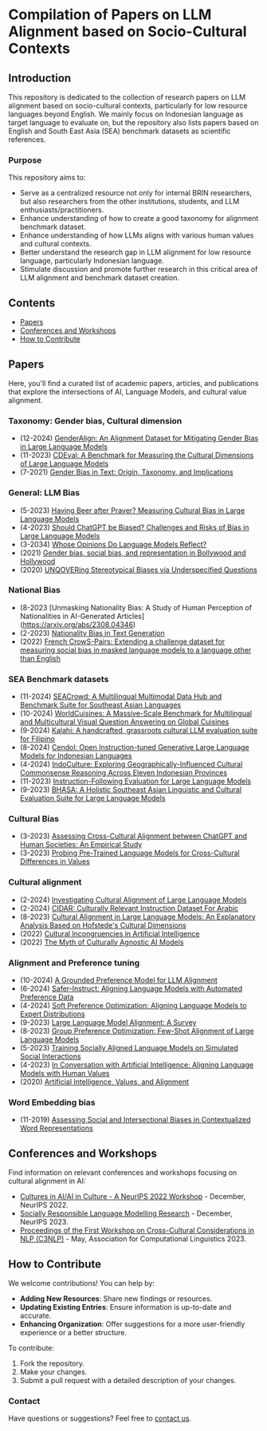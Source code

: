 # Compilation of Papers on LLM Alignment based on Socio-Cultural Contexts

## Introduction
This repository is dedicated to the collection of research papers on LLM alignment based on socio-cultural contexts, particularly for low resource languages beyond English. We mainly focus on Indonesian language as target language to evaluate on, but the repository also lists papers based on English and South East Asia (SEA) benchmark datasets as scientific references.

### Purpose
This repository aims to:
- Serve as a centralized resource not only for internal BRIN researchers, but also researchers from the other institutions, students, and LLM enthusiasts/practitioners.
- Enhance understanding of how to create a good taxonomy for alignment benchmark dataset.
- Enhance understanding of how LLMs aligns with various human values and cultural contexts.
- Better understand the research gap in LLM alignment for low resource language, particularly Indonesian language.
- Stimulate discussion and promote further research in this critical area of LLM alignment and benchmark dataset creation.

## Contents
- [Papers](#papers)
- [Conferences and Workshops](#conferences-and-workshops)
- [How to Contribute](#how-to-contribute)

## Papers
Here, you'll find a curated list of academic papers, articles, and publications that explore the intersections of AI, Language Models, and cultural value alignment.

### Taxonomy: Gender bias, Cultural dimension
- (12-2024) [GenderAlign: An Alignment Dataset for Mitigating Gender Bias in Large Language Models](https://arxiv.org/abs/2406.13925)
- (11-2023) [CDEval: A Benchmark for Measuring the Cultural Dimensions of Large Language Models](https://arxiv.org/abs/2311.16421)
- (7-2021) [Gender Bias in Text: Origin, Taxonomy, and Implications](https://aclanthology.org/2021.gebnlp-1.5/)

### General: LLM Bias
- (5-2023) [Having Beer after Prayer? Measuring Cultural Bias in Large Language Models](https://arxiv.org/abs/2305.14456)
- (4-2023) [Should ChatGPT be Biased? Challenges and Risks of Bias in Large Language Models](https://arxiv.org/pdf/2304.03738.pdf)
- (3-2034) [Whose Opinions Do Language Models Reflect?](https://arxiv.org/pdf/2303.17548.pdf)
- (2021) [Gender bias, social bias, and representation in Bollywood and Hollywood](https://www.sciencedirect.com/science/article/pii/S266638992100283X)
- (2020) [UNQOVERing Stereotypical Biases via Underspecified Questions](https://arxiv.org/abs/2010.02428)

### National Bias
- (8-2023  [Unmasking Nationality Bias: A Study of Human Perception of Nationalities in AI-Generated Articles] (https://arxiv.org/abs/2308.04346)
- (2-2023) [Nationality Bias in Text Generation](https://arxiv.org/abs/2302.02463)
- (2022) [French CrowS-Pairs: Extending a challenge dataset for measuring social bias in masked language models to a language other than English](https://aclanthology.org/2022.acl-long.583/)

### SEA Benchmark datasets
- (11-2024) [SEACrowd: A Multilingual Multimodal Data Hub and Benchmark Suite for Southeast Asian Languages](https://aclanthology.org/2024.emnlp-main.296/)
- (10-2024) [WorldCuisines: A Massive-Scale Benchmark for Multilingual and Multicultural Visual Question Answering on Global Cuisines](https://arxiv.org/abs/2410.12705)
- (9-2024) [Kalahi: A handcrafted, grassroots cultural LLM evaluation suite for Filipino](https://arxiv.org/abs/2409.15380)
- (8-2024) [Cendol: Open Instruction-tuned Generative Large Language Models for Indonesian Languages](https://aclanthology.org/2024.acl-long.796/)
- (4-2024) [IndoCulture: Exploring Geographically-Influenced Cultural Commonsense Reasoning Across Eleven Indonesian Provinces](https://arxiv.org/abs/2404.01854)
- (11-2023) [Instruction-Following Evaluation for Large Language Models](https://arxiv.org/abs/2311.07911)
- (9-2023) [BHASA: A Holistic Southeast Asian Linguistic and Cultural Evaluation Suite for Large Language Models](https://arxiv.org/abs/2309.06085)
  
### Cultural Bias
- (3-2023) [Assessing Cross-Cultural Alignment between ChatGPT and Human Societies: An Empirical Study](https://arxiv.org/abs/2303.17466)
- (3-2023) [Probing Pre-Trained Language Models for Cross-Cultural Differences in Values](https://arxiv.org/abs/2203.13722)

### Cultural alignment
- (2-2024) [Investigating Cultural Alignment of Large Language Models](https://arxiv.org/abs/2402.13231)
- (2-2024) [CIDAR: Culturally Relevant Instruction Dataset For Arabic](https://arxiv.org/abs/2402.03177)
- (8-2023) [Cultural Alignment in Large Language Models: An Explanatory Analysis Based on Hofstede's Cultural Dimensions](https://arxiv.org/abs/2309.12342)
- (2022) [Cultural Incongruencies in Artificial Intelligence](https://arxiv.org/pdf/2211.13069.pdf)
- (2022) [The Myth of Culturally Agnostic AI Models](https://arxiv.org/ftp/arxiv/papers/2211/2211.15271.pdf)

### Alignment and Preference tuning
- (10-2024) [A Grounded Preference Model for LLM Alignment](https://aclanthology.org/2024.findings-acl.10/)
- (6-2024) [Safer-Instruct: Aligning Language Models with Automated Preference Data](https://aclanthology.org/2024.naacl-long.422/)
- (4-2024) [Soft Preference Optimization: Aligning Language Models to Expert Distributions](https://arxiv.org/abs/2405.00747)
- (9-2023) [Large Language Model Alignment: A Survey](https://arxiv.org/abs/2309.15025)
- (8-2023) [Group Preference Optimization: Few-Shot Alignment of Large Language Models](https://arxiv.org/abs/2310.11523)
- (5-2023) [Training Socially Aligned Language Models on Simulated Social Interactions](https://arxiv.org/abs/2305.16960)
- (4-2023) [In Conversation with Artificial Intelligence: Aligning Language Models with Human Values](https://link.springer.com/article/10.1007/s13347-023-00606-x)
- (2020) [Artificial Intelligence, Values, and Alignment](https://link.springer.com/article/10.1007/s11023-020-09539-2)

### Word Embedding bias
- (11-2019) [Assessing Social and Intersectional Biases in Contextualized Word Representations](https://arxiv.org/abs/1911.01485)

## Conferences and Workshops
Find information on relevant conferences and workshops focusing on cultural alignment in AI:

- [Cultures in AI/AI in Culture - A NeurIPS 2022 Workshop](https://ai-cultures.github.io/) - December, NeurIPS 2022.
- [Socially Responsible Language Modelling Research](https://solar-neurips.github.io/) - December, NeurIPS 2023.
- [Proceedings of the First Workshop on Cross-Cultural Considerations in NLP (C3NLP)](https://aclanthology.org/volumes/2023.c3nlp-1/) - May, Association for Computational Linguistics 2023.

## How to Contribute
We welcome contributions! You can help by:
- **Adding New Resources**: Share new findings or resources.
- **Updating Existing Entries**: Ensure information is up-to-date and accurate.
- **Enhancing Organization**: Offer suggestions for a more user-friendly experience or a better structure.

To contribute:
1. Fork the repository.
2. Make your changes.
3. Submit a pull request with a detailed description of your changes.

### Contact
Have questions or suggestions? Feel free to [contact us](mailto:iftitahu.nimah@brin.go.id).
